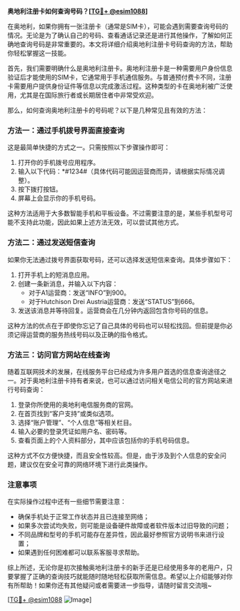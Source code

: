 **奥地利注册卡如何查询号码？[[TG💪+ @esim1088](https://t.me/s/esim1088)]**

在奥地利，如果你拥有一张注册卡（通常是SIM卡），可能会遇到需要查询号码的情况。无论是为了确认自己的号码、查看通话记录还是进行其他操作，了解如何正确地查询号码是非常重要的。本文将详细介绍奥地利注册卡号码查询的方法，帮助你轻松掌握这一技能。

首先，我们需要明确什么是奥地利注册卡。奥地利注册卡是一种需要用户身份信息验证后才能使用的SIM卡，它通常用于手机通信服务。与普通预付费卡不同，注册卡需要用户提供身份证件等信息以完成激活过程。这种类型的卡在奥地利被广泛使用，尤其是在国际旅行者或长期居住者中非常受欢迎。

那么，如何查询奥地利注册卡的号码呢？以下是几种常见且有效的方法：

### 方法一：通过手机拨号界面直接查询

这是最简单快捷的方式之一。只需按照以下步骤操作即可：

1. 打开你的手机拨号应用程序。
2. 输入以下代码：*#1234#（具体代码可能因运营商而异，请根据实际情况调整）。
3. 按下拨打按钮。
4. 屏幕上会显示你的手机号码。

这种方法适用于大多数智能手机和平板设备。不过需要注意的是，某些手机型号可能不支持此功能，因此如果上述方法无效，可以尝试其他方式。

### 方法二：通过发送短信查询

如果你无法通过拨号界面获取号码，还可以选择发送短信来查询。具体步骤如下：

1. 打开手机上的短消息应用。
2. 创建一条新消息，并输入以下内容：
   - 对于A1运营商：发送“INFO”到900。
   - 对于Hutchison Drei Austria运营商：发送“STATUS”到666。
3. 发送该消息并等待回复。运营商会在几分钟内返回包含你号码的信息。

这种方法的优点在于即使你忘记了自己具体的号码也可以轻松找回。但前提是你必须记得运营商的服务热线号码以及正确的指令格式。

### 方法三：访问官方网站在线查询

随着互联网技术的发展，在线服务平台已经成为许多用户首选的信息查询途径之一。对于奥地利注册卡持有者来说，也可以通过访问相关电信公司的官方网站来进行号码查询：

1. 登录你所使用的奥地利电信服务商的官网。
2. 在首页找到“客户支持”或类似选项。
3. 选择“账户管理”、“个人信息”等相关栏目。
4. 输入必要的登录凭证如用户名、密码等。
5. 查看页面上的个人资料部分，其中应该包括你的手机号码信息。

这种方式不仅方便快捷，而且安全性较高。但是，由于涉及到个人信息的安全问题，建议仅在安全可靠的网络环境下进行此类操作。

### 注意事项

在实际操作过程中还有一些细节需要注意：

- 确保手机处于正常工作状态并且已连接至网络；
- 如果多次尝试均失败，则可能是设备硬件故障或者软件版本过旧导致的问题；
- 不同品牌和型号的手机可能存在差异性，因此最好参照官方说明书来进行设置；
- 如果遇到任何困难都可以联系客服寻求帮助。

综上所述，无论你是初次接触奥地利注册卡的新手还是已经使用多年的老用户，只要掌握了正确的查询技巧就能随时随地轻松获取所需信息。希望以上介绍能够对你有所帮助！如果你还有其他疑问或者需要进一步指导，请随时留言交流哦~

[[TG💪+ @esim1088](https://t.me/s/esim1088) ![Image](https://i.postimg.cc/4NQfJmqS/Snipaste-2025-05-13-00-14-12.png)]